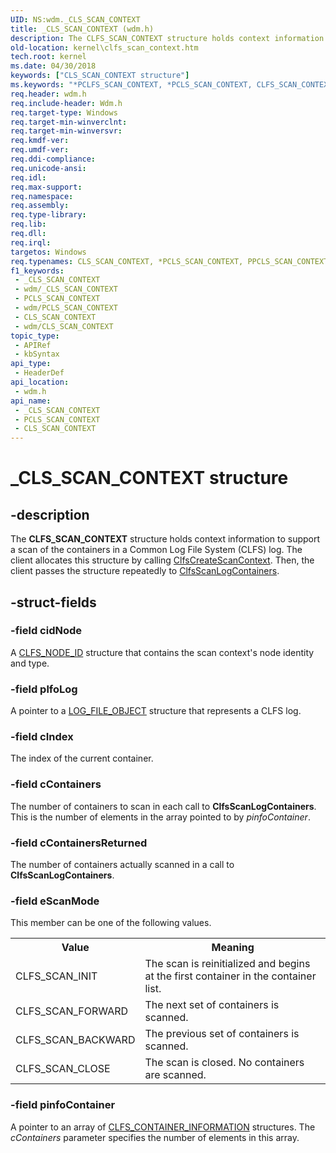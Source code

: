 ```yaml
---
UID: NS:wdm._CLS_SCAN_CONTEXT
title: _CLS_SCAN_CONTEXT (wdm.h)
description: The CLFS_SCAN_CONTEXT structure holds context information to support a scan of the containers in a Common Log File System (CLFS) log.
old-location: kernel\clfs_scan_context.htm
tech.root: kernel
ms.date: 04/30/2018
keywords: ["CLS_SCAN_CONTEXT structure"]
ms.keywords: "*PCLFS_SCAN_CONTEXT, *PCLS_SCAN_CONTEXT, CLFS_SCAN_CONTEXT, CLFS_SCAN_CONTEXT structure [Kernel-Mode Driver Architecture], CLS_SCAN_CONTEXT, CLS_SCAN_CONTEXT structure [Kernel-Mode Driver Architecture], PCLFS_SCAN_CONTEXT, PCLFS_SCAN_CONTEXT structure pointer [Kernel-Mode Driver Architecture], PCLS_SCAN_CONTEXT, PCLS_SCAN_CONTEXT structure pointer [Kernel-Mode Driver Architecture], PPCLFS_SCAN_CONTEXT, PPCLFS_SCAN_CONTEXT structure pointer [Kernel-Mode Driver Architecture], PPCLS_SCAN_CONTEXT, PPCLS_SCAN_CONTEXT structure pointer [Kernel-Mode Driver Architecture], _CLS_SCAN_CONTEXT, kernel.clfs_scan_context, kstruct_a_286b1bd0-bd24-472c-be28-406269b7a687.xml, wdm/CLFS_SCAN_CONTEXT, wdm/CLS_SCAN_CONTEXT, wdm/PCLFS_SCAN_CONTEXT, wdm/PCLS_SCAN_CONTEXT, wdm/PPCLFS_SCAN_CONTEXT, wdm/PPCLS_SCAN_CONTEXT"
req.header: wdm.h
req.include-header: Wdm.h
req.target-type: Windows
req.target-min-winverclnt: 
req.target-min-winversvr: 
req.kmdf-ver: 
req.umdf-ver: 
req.ddi-compliance: 
req.unicode-ansi: 
req.idl: 
req.max-support: 
req.namespace: 
req.assembly: 
req.type-library: 
req.lib: 
req.dll: 
req.irql: 
targetos: Windows
req.typenames: CLS_SCAN_CONTEXT, *PCLS_SCAN_CONTEXT, PPCLS_SCAN_CONTEXT
f1_keywords:
 - _CLS_SCAN_CONTEXT
 - wdm/_CLS_SCAN_CONTEXT
 - PCLS_SCAN_CONTEXT
 - wdm/PCLS_SCAN_CONTEXT
 - CLS_SCAN_CONTEXT
 - wdm/CLS_SCAN_CONTEXT
topic_type:
 - APIRef
 - kbSyntax
api_type:
 - HeaderDef
api_location:
 - wdm.h
api_name:
 - _CLS_SCAN_CONTEXT
 - PCLS_SCAN_CONTEXT
 - CLS_SCAN_CONTEXT
---
```


# _CLS_SCAN_CONTEXT structure


## -description

The <b>CLFS_SCAN_CONTEXT</b> structure holds context information to support a scan of the containers in a Common Log File System (CLFS) log. The client allocates this structure by calling <a href="/windows-hardware/drivers/ddi/wdm/nf-wdm-clfscreatescancontext">ClfsCreateScanContext</a>. Then, the client passes the structure repeatedly to <a href="/windows-hardware/drivers/ddi/wdm/nf-wdm-clfsscanlogcontainers">ClfsScanLogContainers</a>.

## -struct-fields

### -field cidNode

A <a href="/windows/win32/api/clfs/ns-clfs-clfs_node_id">CLFS_NODE_ID</a> structure that contains the scan context's node identity and type.

### -field plfoLog

A pointer to a <a href="/windows-hardware/drivers/ddi/wdm/ns-wdm-_file_object">LOG_FILE_OBJECT</a> structure that represents a CLFS log.

### -field cIndex

The index of the current container.

### -field cContainers

The number of containers to scan in each call to <b>ClfsScanLogContainers</b>. This is the number of elements in the array pointed to by <i>pinfoContainer</i>.

### -field cContainersReturned

The number of containers actually scanned in a call to <b>ClfsScanLogContainers</b>.

### -field eScanMode

This member can be one of the following values.

<table>
<tr>
<th>Value</th>
<th>Meaning</th>
</tr>
<tr>
<td>
CLFS_SCAN_INIT

</td>
<td>
The scan is reinitialized and begins at the first container in the container list.

</td>
</tr>
<tr>
<td>
CLFS_SCAN_FORWARD

</td>
<td>
The next set of containers is scanned.

</td>
</tr>
<tr>
<td>
CLFS_SCAN_BACKWARD

</td>
<td>
The previous set of containers is scanned.

</td>
</tr>
<tr>
<td>
CLFS_SCAN_CLOSE

</td>
<td>
The scan is closed. No containers are scanned.

</td>
</tr>
</table>

### -field pinfoContainer

A pointer to an array of <a href="/windows-hardware/drivers/ddi/wdm/ns-wdm-_cls_container_information">CLFS_CONTAINER_INFORMATION</a> structures. The <i>cContainers</i> parameter specifies the number of elements in this array.

